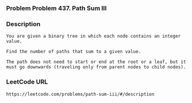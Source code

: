 ### Problem Problem 437. Path Sum III

### Description 
	You are given a binary tree in which each node contains an integer value.

	Find the number of paths that sum to a given value.

	The path does not need to start or end at the root or a leaf, but it must go downwards (traveling only from parent nodes to child nodes).

### LeetCode URL 
	https://leetcode.com/problems/path-sum-iii/#/description
